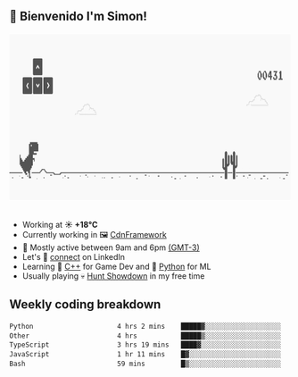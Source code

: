 <h2>👋 <b>Bienvenido I'm Simon!&nbsp;</b></h2>

<section>
  <img src="./static/banner.gif" height=300 width=1000>
</section>

<br>

<ul>
  <li>
		<!--START_SECTION:weather-->
		Working at <b>☀️   +18°C</b>
		<!--END_SECTION:weather-->
  </li>
  <li>
    Currently working in 🖼️&nbsp;<a href=https://github.com/snapverse/cdn-framework target=_blank>CdnFramework</a>
  </li>
  <li>
    🚩 Mostly active between 9am and 6pm <a href=https://onlinealarmkur.com/world/es target=_blank>(GMT-3)</a>
  </li>
  <li>
    Let's 🔗&nbsp;<a href=https://www.linkedin.com/in/itssimmons target=_blank>connect</a> on LinkedIn
  </li>
  <li>
    Learning 👴&nbsp;<a href=https://images3.memedroid.com/images/UPLOADED755/65f2bce6734f6.webp target=_blank>C++</a> for Game Dev and 🐍&nbsp;<a href=https://qph.cf2.quoracdn.net/main-qimg-4472b6229cb75bf66ab531f3ebd4f975-lq target=_blank>Python</a> for ML
  </li>
  <li>
    Usually playing 💀&nbsp;<a href=https://www.huntshowdown.com target=_blank>Hunt Showdown</a> in my free time
  </li>
</ul>

<h2><b>Weekly coding breakdown </b></h2>

<!--START_SECTION:waka-->

```txt
Python                     4 hrs 2 mins    █████▓░░░░░░░░░░░░░░░░░░░   22.04 %
Other                      4 hrs           █████▒░░░░░░░░░░░░░░░░░░░   21.83 %
TypeScript                 3 hrs 19 mins   ████▓░░░░░░░░░░░░░░░░░░░░   18.16 %
JavaScript                 1 hr 11 mins    █▓░░░░░░░░░░░░░░░░░░░░░░░   06.46 %
Bash                       59 mins         █▒░░░░░░░░░░░░░░░░░░░░░░░   05.38 %
```

<!--END_SECTION:waka-->
